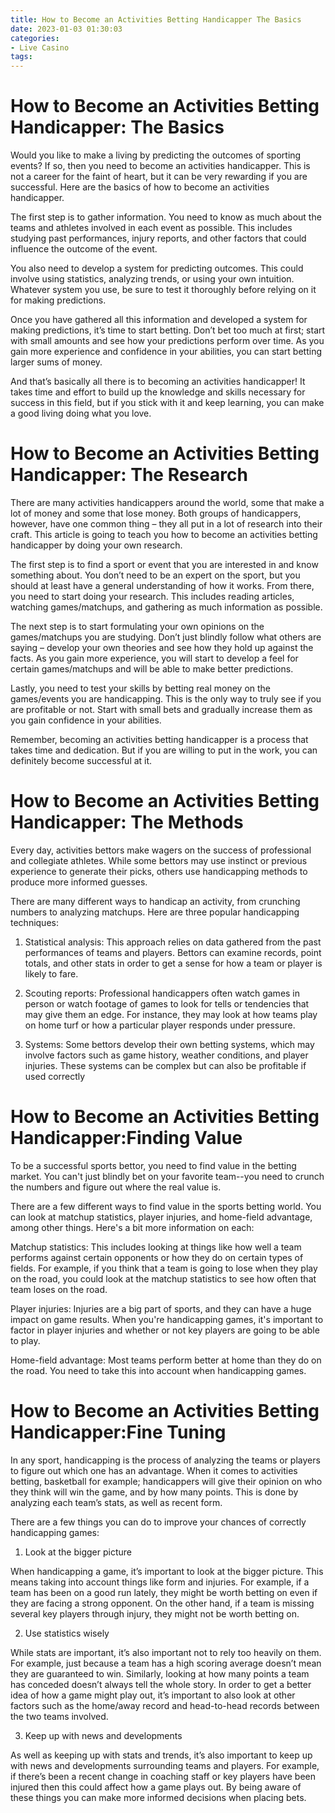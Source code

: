 ```yaml
---
title: How to Become an Activities Betting Handicapper The Basics
date: 2023-01-03 01:30:03
categories:
- Live Casino
tags:
---
```



#  How to Become an Activities Betting Handicapper: The Basics

Would you like to make a living by predicting the outcomes of sporting events? If so, then you need to become an activities handicapper. This is not a career for the faint of heart, but it can be very rewarding if you are successful. Here are the basics of how to become an activities handicapper.

The first step is to gather information. You need to know as much about the teams and athletes involved in each event as possible. This includes studying past performances, injury reports, and other factors that could influence the outcome of the event.

You also need to develop a system for predicting outcomes. This could involve using statistics, analyzing trends, or using your own intuition. Whatever system you use, be sure to test it thoroughly before relying on it for making predictions.

Once you have gathered all this information and developed a system for making predictions, it’s time to start betting. Don’t bet too much at first; start with small amounts and see how your predictions perform over time. As you gain more experience and confidence in your abilities, you can start betting larger sums of money.

And that’s basically all there is to becoming an activities handicapper! It takes time and effort to build up the knowledge and skills necessary for success in this field, but if you stick with it and keep learning, you can make a good living doing what you love.

#  How to Become an Activities Betting Handicapper: The Research

There are many activities handicappers around the world, some that make a lot of money and some that lose money. Both groups of handicappers, however, have one common thing – they all put in a lot of research into their craft. This article is going to teach you how to become an activities betting handicapper by doing your own research.

The first step is to find a sport or event that you are interested in and know something about. You don’t need to be an expert on the sport, but you should at least have a general understanding of how it works. From there, you need to start doing your research. This includes reading articles, watching games/matchups, and gathering as much information as possible.

The next step is to start formulating your own opinions on the games/matchups you are studying. Don’t just blindly follow what others are saying – develop your own theories and see how they hold up against the facts. As you gain more experience, you will start to develop a feel for certain games/matchups and will be able to make better predictions.

Lastly, you need to test your skills by betting real money on the games/events you are handicapping. This is the only way to truly see if you are profitable or not. Start with small bets and gradually increase them as you gain confidence in your abilities.

Remember, becoming an activities betting handicapper is a process that takes time and dedication. But if you are willing to put in the work, you can definitely become successful at it.

#  How to Become an Activities Betting Handicapper: The Methods

Every day, activities bettors make wagers on the success of professional and collegiate athletes. While some bettors may use instinct or previous experience to generate their picks, others use handicapping methods to produce more informed guesses. 

There are many different ways to handicap an activity, from crunching numbers to analyzing matchups. Here are three popular handicapping techniques:

1. Statistical analysis: This approach relies on data gathered from the past performances of teams and players. Bettors can examine records, point totals, and other stats in order to get a sense for how a team or player is likely to fare. 

2. Scouting reports: Professional handicappers often watch games in person or watch footage of games to look for tells or tendencies that may give them an edge. For instance, they may look at how teams play on home turf or how a particular player responds under pressure. 

3. Systems: Some bettors develop their own betting systems, which may involve factors such as game history, weather conditions, and player injuries. These systems can be complex but can also be profitable if used correctly

#  How to Become an Activities Betting Handicapper:Finding Value

To be a successful sports bettor, you need to find value in the betting market. You can't just blindly bet on your favorite team--you need to crunch the numbers and figure out where the real value is.

There are a few different ways to find value in the sports betting world. You can look at matchup statistics, player injuries, and home-field advantage, among other things. Here's a bit more information on each:

Matchup statistics: This includes looking at things like how well a team performs against certain opponents or how they do on certain types of fields. For example, if you think that a team is going to lose when they play on the road, you could look at the matchup statistics to see how often that team loses on the road.

Player injuries: Injuries are a big part of sports, and they can have a huge impact on game results. When you're handicapping games, it's important to factor in player injuries and whether or not key players are going to be able to play.

Home-field advantage: Most teams perform better at home than they do on the road. You need to take this into account when handicapping games.

#  How to Become an Activities Betting Handicapper:Fine Tuning

In any sport, handicapping is the process of analyzing the teams or players to figure out which one has an advantage. When it comes to activities betting, basketball for example; handicappers will give their opinion on who they think will win the game, and by how many points. This is done by analyzing each team’s stats, as well as recent form.

There are a few things you can do to improve your chances of correctly handicapping games:

1) Look at the bigger picture

When handicapping a game, it’s important to look at the bigger picture. This means taking into account things like form and injuries. For example, if a team has been on a good run lately, they might be worth betting on even if they are facing a strong opponent. On the other hand, if a team is missing several key players through injury, they might not be worth betting on.

2) Use statistics wisely

While stats are important, it’s also important not to rely too heavily on them. For example, just because a team has a high scoring average doesn’t mean they are guaranteed to win. Similarly, looking at how many points a team has conceded doesn’t always tell the whole story. In order to get a better idea of how a game might play out, it’s important to also look at other factors such as the home/away record and head-to-head records between the two teams involved.

3) Keep up with news and developments

As well as keeping up with stats and trends, it’s also important to keep up with news and developments surrounding teams and players. For example, if there’s been a recent change in coaching staff or key players have been injured then this could affect how a game plays out. By being aware of these things you can make more informed decisions when placing bets.